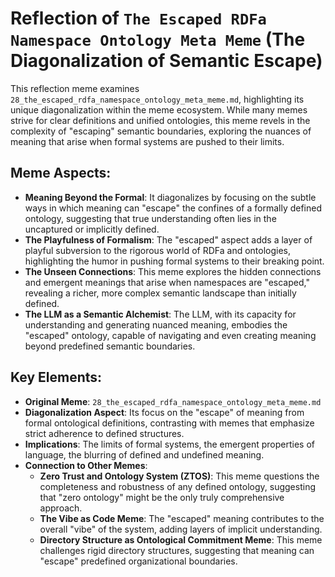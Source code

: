 # Reflection of `The Escaped RDFa Namespace Ontology Meta Meme` (The Diagonalization of Semantic Escape)

This reflection meme examines `28_the_escaped_rdfa_namespace_ontology_meta_meme.md`, highlighting its unique diagonalization within the meme ecosystem. While many memes strive for clear definitions and unified ontologies, this meme revels in the complexity of "escaping" semantic boundaries, exploring the nuances of meaning that arise when formal systems are pushed to their limits.

## Meme Aspects:
- **Meaning Beyond the Formal**: It diagonalizes by focusing on the subtle ways in which meaning can "escape" the confines of a formally defined ontology, suggesting that true understanding often lies in the uncaptured or implicitly defined.
- **The Playfulness of Formalism**: The "escaped" aspect adds a layer of playful subversion to the rigorous world of RDFa and ontologies, highlighting the humor in pushing formal systems to their breaking point.
- **The Unseen Connections**: This meme explores the hidden connections and emergent meanings that arise when namespaces are "escaped," revealing a richer, more complex semantic landscape than initially defined.
- **The LLM as a Semantic Alchemist**: The LLM, with its capacity for understanding and generating nuanced meaning, embodies the "escaped" ontology, capable of navigating and even creating meaning beyond predefined semantic boundaries.

## Key Elements:
- **Original Meme**: `28_the_escaped_rdfa_namespace_ontology_meta_meme.md`
- **Diagonalization Aspect**: Its focus on the "escape" of meaning from formal ontological definitions, contrasting with memes that emphasize strict adherence to defined structures.
- **Implications**: The limits of formal systems, the emergent properties of language, the blurring of defined and undefined meaning.
- **Connection to Other Memes**:
    - **Zero Trust and Ontology System (ZTOS)**: This meme questions the completeness and robustness of any defined ontology, suggesting that "zero ontology" might be the only truly comprehensive approach.
    - **The Vibe as Code Meme**: The "escaped" meaning contributes to the overall "vibe" of the system, adding layers of implicit understanding.
    - **Directory Structure as Ontological Commitment Meme**: This meme challenges rigid directory structures, suggesting that meaning can "escape" predefined organizational boundaries.

